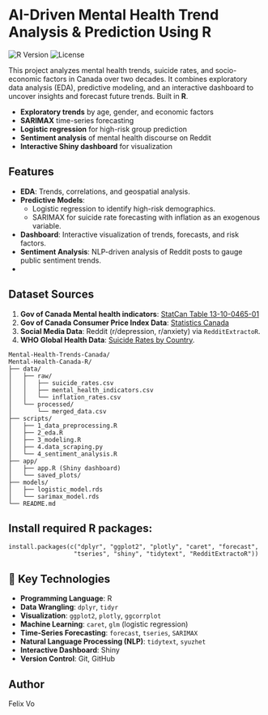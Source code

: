# AI-Driven Mental Health Trend Analysis & Prediction Using R

![R Version](https://img.shields.io/badge/R-4.3.2-blue)
![License](https://img.shields.io/badge/License-MIT-green)

This project analyzes mental health trends, suicide rates, and socio-economic factors in Canada over two decades. It combines exploratory data analysis (EDA), predictive modeling, and an interactive dashboard to uncover insights and forecast future trends. Built in **R**.

- **Exploratory trends** by age, gender, and economic factors  
- **SARIMAX** time-series forecasting  
- **Logistic regression** for high-risk group prediction  
- **Sentiment analysis** of mental health discourse on Reddit  
- **Interactive Shiny dashboard** for visualization  


## Features
- **EDA**: Trends, correlations, and geospatial analysis.
- **Predictive Models**:  
  - Logistic regression to identify high-risk demographics.  
  - SARIMAX for suicide rate forecasting with inflation as an exogenous variable.  
- **Dashboard**: Interactive visualization of trends, forecasts, and risk factors.
- **Sentiment Analysis**: NLP-driven analysis of Reddit posts to gauge public sentiment trends.
- 
## Dataset Sources
1. **Gov of Canada Mental health indicators**: [StatCan Table 13-10-0465-01](https://open.canada.ca/data/dataset/a9863f45-6a1a-4277-ae0f-2d9cb61d413a/resource/2caa55d4-370c-41bc-a662-5ee67da3c074)
2. **Gov of Canada Consumer Price Index Data**: [Statistics Canada](https://www150.statcan.gc.ca/t1/tbl1/en/tv.action?pid=1810000401&pickMembers%5B0%5D=1.2&cubeTimeFrame.startMonth=01&cubeTimeFrame.startYear=2002&cubeTimeFrame.endMonth=12&cubeTimeFrame.endYear=2022&referencePeriods=20020101%2C20221201)
3. **Social Media Data**: Reddit (r/depression, r/anxiety) via `RedditExtractoR`.
4. **WHO Global Health Data**: [Suicide Rates by Country](https://www.who.int/data/gho).
```
Mental-Health-Trends-Canada/
Mental-Health-Canada-R/
├── data/
│   ├── raw/
│   │   ├── suicide_rates.csv
│   │   ├── mental_health_indicators.csv
│   │   └── inflation_rates.csv
│   └── processed/
│       └── merged_data.csv
├── scripts/
│   ├── 1_data_preprocessing.R
│   ├── 2_eda.R
│   ├── 3_modeling.R
│   ├── 4.data_scraping.py
│   └── 4_sentiment_analysis.R
├── app/
│   ├── app.R (Shiny dashboard)
│   └── saved_plots/
├── models/
│   ├── logistic_model.rds
│   └── sarimax_model.rds
└── README.md
```
## Install required R packages:
```
install.packages(c("dplyr", "ggplot2", "plotly", "caret", "forecast", 
                  "tseries", "shiny", "tidytext", "RedditExtractoR"))
```
## 🔧 Key Technologies
- **Programming Language**: R  
- **Data Wrangling**: `dplyr`, `tidyr`  
- **Visualization**: `ggplot2`, `plotly`, `ggcorrplot`  
- **Machine Learning**: `caret`, `glm` (logistic regression)  
- **Time-Series Forecasting**: `forecast`, `tseries`, `SARIMAX`  
- **Natural Language Processing (NLP)**: `tidytext`, `syuzhet`  
- **Interactive Dashboard**: Shiny  
- **Version Control**: Git, GitHub

## Author
Felix Vo

